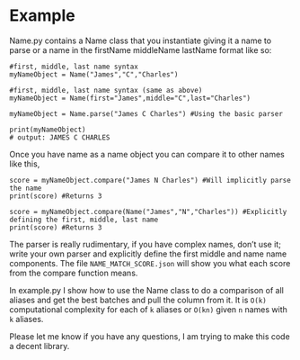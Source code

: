 # Example

Name.py contains a Name class that you instantiate giving it a name to parse or a name in the firstName middleName lastName format like so:

	#first, middle, last name syntax
    myNameObject = Name("James","C","Charles") 
	
	#first, middle, last name syntax (same as above)
    myNameObject = Name(first="James",middle="C",last="Charles") 
    
    myNameObject = Name.parse("James C Charles") #Using the basic parser
    
    print(myNameObject)
    # output: JAMES C CHARLES


Once you have name as a name object you can compare it to other names like this,

    score = myNameObject.compare("James N Charles") #Will implicitly parse the name
    print(score) #Returns 3
    
    score = myNameObject.compare(Name("James","N","Charles")) #Explicitly defining the first, middle, last name
    print(score) #Returns 3

The parser is really rudimentary, if you have complex names, don’t use it; write your own parser and explicitly define the first middle and name name components. The file `NAME_MATCH_SCORE.json` will show you what each score from the compare function means.

In example.py I show how to use the Name class to do a comparison of all aliases and get the best batches and pull the column from it. It is `O(k)` computational complexity for each of `k` aliases or `O(kn)` given `n` names with `k` aliases.

Please let me know if you have any questions, I am trying to make this code a decent library.
